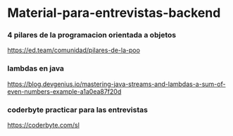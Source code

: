 # Material-para-entrevistas-backend

### 4 pilares de la programacion orientada a objetos
https://ed.team/comunidad/pilares-de-la-poo

### lambdas en java
https://blog.devgenius.io/mastering-java-streams-and-lambdas-a-sum-of-even-numbers-example-a1a0ea87f20d

### coderbyte practicar para las entrevistas
https://coderbyte.com/sl
